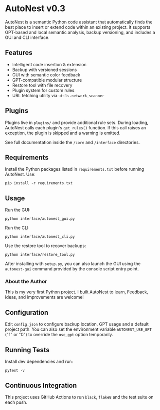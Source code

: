# AutoNest v0.3

AutoNest is a semantic Python code assistant that automatically finds the best place to insert or extend code within an existing project. It supports GPT-based and local semantic analysis, backup versioning, and includes a GUI and CLI interface.

## Features
- Intelligent code insertion & extension
- Backup with versioned sessions
- GUI with semantic color feedback
- GPT-compatible modular structure
- Restore tool with file recovery
- Plugin system for custom rules
- URL fetching utility via `utils.network_scanner`

## Plugins
Plugins live in `plugins/` and provide additional rule sets. During loading,
AutoNest calls each plugin's `get_rules()` function. If this call raises an
exception, the plugin is skipped and a warning is emitted.

See full documentation inside the `/core` and `/interface` directories.

## Requirements
Install the Python packages listed in `requirements.txt` before running AutoNest. Use:
```
pip install -r requirements.txt
```

## Usage
Run the GUI:
```
python interface/autonest_gui.py
```
Run the CLI:
```
python interface/autonest_cli.py
```
Use the restore tool to recover backups:
```
python interface/restore_tool.py
```
After installing with `setup.py`, you can also launch the GUI using the
`autonest-gui` command provided by the console script entry point.
### About the Author

This is my very first Python project. I built AutoNest to learn,
Feedback, ideas, and improvements are welcome!

## Configuration
Edit `config.json` to configure backup location, GPT usage and a default project path.
You can also set the environment variable `AUTONEST_USE_GPT` ("1" or "0") to
override the `use_gpt` option temporarily.

## Running Tests
Install dev dependencies and run:
```
pytest -v
```

## Continuous Integration
This project uses GitHub Actions to run `black`, `flake8` and the test suite on each push.

